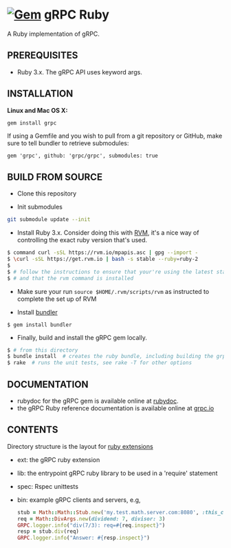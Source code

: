 [![Gem](https://img.shields.io/gem/v/grpc.svg)](https://rubygems.org/gems/grpc/)
gRPC Ruby
=========

A Ruby implementation of gRPC.

PREREQUISITES
-------------

- Ruby 3.x. The gRPC API uses keyword args.

INSTALLATION
---------------

**Linux and Mac OS X:**

```sh
gem install grpc
```

If using a Gemfile and you wish to pull from a git repository or GitHub, make sure to tell bundler to retrieve submodules:
```
gem 'grpc', github: 'grpc/grpc', submodules: true
```

BUILD FROM SOURCE
---------------------
- Clone this repository

- Init submodules

```sh
git submodule update --init
```

- Install Ruby 3.x. Consider doing this with [RVM](http://rvm.io), it's a nice way of controlling
  the exact ruby version that's used.
```sh
$ command curl -sSL https://rvm.io/mpapis.asc | gpg --import -
$ \curl -sSL https://get.rvm.io | bash -s stable --ruby=ruby-2
$
$ # follow the instructions to ensure that your're using the latest stable version of Ruby
$ # and that the rvm command is installed
```
- Make sure your run `source $HOME/.rvm/scripts/rvm` as instructed to complete the set up of RVM

- Install [bundler](http://bundler.io/)
```
$ gem install bundler
```

- Finally,  build and install the gRPC gem locally.
```sh
$ # from this directory
$ bundle install  # creates the ruby bundle, including building the grpc extension
$ rake  # runs the unit tests, see rake -T for other options
```

DOCUMENTATION
-------------
- rubydoc for the gRPC gem is available online at [rubydoc][].
- the gRPC Ruby reference documentation is available online at [grpc.io][]

CONTENTS
--------
Directory structure is the layout for [ruby extensions][]
- ext: the gRPC ruby extension
- lib: the entrypoint gRPC ruby library to be used in a 'require' statement
- spec: Rspec unittests
- bin: example gRPC clients and servers, e.g,

  ```ruby
  stub = Math::Math::Stub.new('my.test.math.server.com:8080', :this_channel_is_insecure)
  req = Math::DivArgs.new(dividend: 7, divisor: 3)
  GRPC.logger.info("div(7/3): req=#{req.inspect}")
  resp = stub.div(req)
  GRPC.logger.info("Answer: #{resp.inspect}")
  ```

[ruby extensions]:http://guides.rubygems.org/gems-with-extensions/
[rubydoc]: http://www.rubydoc.info/gems/grpc
[grpc.io]: https://grpc.io/docs/languages/ruby/quickstart
[Debian jessie-backports]:http://backports.debian.org/Instructions/
